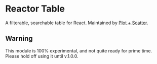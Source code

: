 # Reactor Table

A filterable, searchable table for React. Maintained by [Plot + Scatter](https://github.com/plot-and-scatter).

## Warning

This module is 100% experimental, and not quite ready for prime time. Please hold off using it until v.1.0.0.